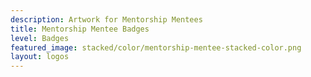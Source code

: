 ```yaml
---
description: Artwork for Mentorship Mentees
title: Mentorship Mentee Badges
level: Badges
featured_image: stacked/color/mentorship-mentee-stacked-color.png
layout: logos
---
```


